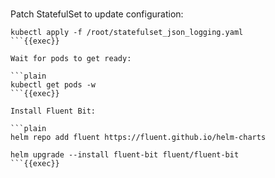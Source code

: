 
<br>

Patch StatefulSet to update configuration:

```plain
kubectl apply -f /root/statefulset_json_logging.yaml
```{{exec}}

Wait for pods to get ready:

```plain
kubectl get pods -w
```{{exec}}

Install Fluent Bit:

```plain
helm repo add fluent https://fluent.github.io/helm-charts

helm upgrade --install fluent-bit fluent/fluent-bit
```{{exec}}

